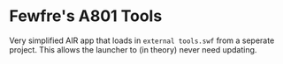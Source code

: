 # Fewfre's A801 Tools
Very simplified AIR app that loads in `external tools.swf` from a seperate project. This allows the launcher to (in theory) never need updating.